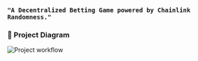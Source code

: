 ### ```"A Decentralized Betting Game powered by Chainlink Randomness."```

### 🔧 Project Diagram
![Project workflow](https://i.gyazo.com/cabfe713d058625b1aa794be9f1aee18.png)
